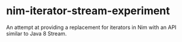 # nim-iterator-stream-experiment
An attempt at providing a replacement for iterators in Nim with an API similar to Java 8 Stream.
